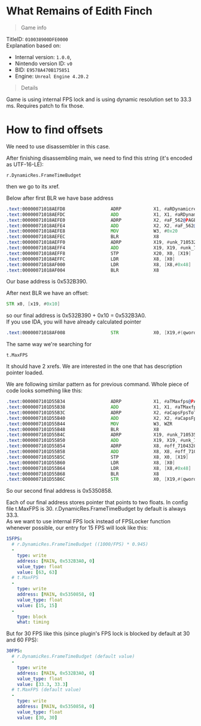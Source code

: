 # What Remains of Edith Finch

> Game info

TitleID: `010038900DFE0000`<br>
Explanation based on:
- Internal version: `1.0.0`, 
- Nintendo version ID: `v0`
- BID: `E9578A470B175851`
- Engine: `Unreal Engine 4.20.2`

> Details

Game is using internal FPS lock and is using dynamic resolution set to 33.3 ms. Requires patch to fix those.

# How to find offsets

We need to use disassembler in this case.

After finishing disassembling main, we need to find this string (it's encoded as UTF-16-LE):
```
r.DynamicRes.FrameTimeBudget
```

then we go to its xref.

Below after first BLR we have base address
```asm
.text:00000071018AEFD8                 ADRP            X1, #aRDynamicresFra@PAGE ; "r.DynamicRes.FrameTimeBudget"
.text:00000071018AEFDC                 ADD             X1, X1, #aRDynamicresFra@PAGEOFF ; "r.DynamicRes.FrameTimeBudget"
.text:00000071018AEFE0                 ADRP            X2, #aF_562@PAGE ; "F"
.text:00000071018AEFE4                 ADD             X2, X2, #aF_562@PAGEOFF ; "F"
.text:00000071018AEFE8                 MOV             W3, #0x20
.text:00000071018AEFEC                 BLR             X8
.text:00000071018AEFF0                 ADRP            X19, #unk_710532B390@PAGE
.text:00000071018AEFF4                 ADD             X19, X19, #unk_710532B390@PAGEOFF
.text:00000071018AEFF8                 STP             X20, X0, [X19]
.text:00000071018AEFFC                 LDR             X8, [X0]
.text:00000071018AF000                 LDR             X8, [X8,#0x48]
.text:00000071018AF004                 BLR             X8
```

Our base address is 0x532B390.

After next BLR we have an offset:
```asm
STR x0, [x19, #0x10]
```
so our final address is 0x532B390 + 0x10 = 0x532B3A0.<br>
If you use IDA, you will have already calculated pointer
```asm
.text:00000071018AF008                 STR             X0, [X19,#(qword_710532B3A0 - 0x710532B390)]
```

The same way we're searching for 
```
t.MaxFPS
```
It should have 2 xrefs. We are interested in the one that has description pointer loaded.

We are following similar pattern as for previous command. Whole piece of code looks something like this:
```asm
.text:0000007101D55B34                 ADRP            X1, #aTMaxfps@PAGE ; "t.MaxFPS"
.text:0000007101D55B38                 ADD             X1, X1, #aTMaxfps@PAGEOFF ; "t.MaxFPS"
.text:0000007101D55B3C                 ADRP            X2, #aCapsFpsToTheGi@PAGE ; "Caps FPS to the given value.  Set to <="...
.text:0000007101D55B40                 ADD             X2, X2, #aCapsFpsToTheGi@PAGEOFF ; "Caps FPS to the given value.  Set to <="...
.text:0000007101D55B44                 MOV             W3, WZR
.text:0000007101D55B48                 BLR             X8
.text:0000007101D55B4C                 ADRP            X19, #unk_7105350848@PAGE
.text:0000007101D55B50                 ADD             X19, X19, #unk_7105350848@PAGEOFF
.text:0000007101D55B54                 ADRP            X8, #off_7104328898@PAGE
.text:0000007101D55B58                 ADD             X8, X8, #off_7104328898@PAGEOFF
.text:0000007101D55B5C                 STP             X8, X0, [X19]
.text:0000007101D55B60                 LDR             X8, [X0]
.text:0000007101D55B64                 LDR             X8, [X8,#0x48]
.text:0000007101D55B68                 BLR             X8
.text:0000007101D55B6C                 STR             X0, [X19,#(qword_7105350858 - 0x7105350848)]
```
So our second final address is 0x5350858.

Each of our final address stores pointer that points to two floats. In config file t.MaxFPS is 30. r.DynamicRes.FrameTimeBudget by default is always 33.3.<br>
As we want to use internal FPS lock instead of FPSLocker function whenever possible, our entry for 15 FPS will look like this:
```yaml
15FPS:
  # r.DynamicRes.FrameTimeBudget ((1000/FPS) * 0.945)
  -
    type: write
    address: [MAIN, 0x532B3A0, 0]
    value_type: float
    value: [63, 63]
  # t.MaxFPS
  -
    type: write
    address: [MAIN, 0x5350858, 0]
    value_type: float
    value: [15, 15]
  -
    type: block
    what: timing

```
But for 30 FPS like this (since plugin's FPS lock is blocked by default at 30 and 60 FPS):
```yaml
30FPS:
  # r.DynamicRes.FrameTimeBudget (default value)
  -
    type: write
    address: [MAIN, 0x532B3A0, 0]
    value_type: float
    value: [33.3, 33.3]
  # t.MaxFPS (default value)
  -
    type: write
    address: [MAIN, 0x5350858, 0]
    value_type: float
    value: [30, 30]

```
